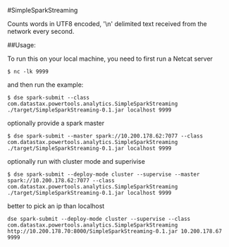 #SimpleSparkStreaming

Counts words in UTF8 encoded, '\n' delimited text received from the network every second.

##Usage:

To run this on your local machine, you need to first run a Netcat server

    $ nc -lk 9999

and then run the example:

    $ dse spark-submit --class com.datastax.powertools.analytics.SimpleSparkStreaming ./target/SimpleSparkStreaming-0.1.jar localhost 9999

optionally provide a spark master

    $ dse spark-submit --master spark://10.200.178.62:7077 --class com.datastax.powertools.analytics.SimpleSparkStreaming ./target/SimpleSparkStreaming-0.1.jar localhost 9999

optionally run with cluster mode and superivise

    $ dse spark-submit --deploy-mode cluster --supervise --master spark://10.200.178.62:7077 --class com.datastax.powertools.analytics.SimpleSparkStreaming ./target/SimpleSparkStreaming-0.1.jar localhost 9999

better to pick an ip than localhost 

    dse spark-submit --deploy-mode cluster --supervise --class com.datastax.powertools.analytics.SimpleSparkStreaming http://10.200.178.70:8000/SimpleSparkStreaming-0.1.jar 10.200.178.67 9999
